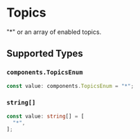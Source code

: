 # Topics

"*" or an array of enabled topics.


## Supported Types

### `components.TopicsEnum`

```typescript
const value: components.TopicsEnum = "*";
```

### `string[]`

```typescript
const value: string[] = [
  "*",
];
```

